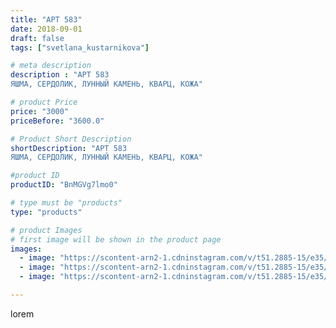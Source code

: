 ```yaml
---
title: "АРТ 583"
date: 2018-09-01
draft: false
tags: ["svetlana_kustarnikova"]

# meta description
description : "АРТ 583
ЯШМА, СЕРДОЛИК, ЛУННЫЙ КАМЕНЬ, КВАРЦ, КОЖА"

# product Price
price: "3000"
priceBefore: "3600.0"

# Product Short Description
shortDescription: "АРТ 583
ЯШМА, СЕРДОЛИК, ЛУННЫЙ КАМЕНЬ, КВАРЦ, КОЖА"

#product ID
productID: "BnMGVg7lmo0"

# type must be "products"
type: "products"

# product Images
# first image will be shown in the product page
images:
  - image: "https://scontent-arn2-1.cdninstagram.com/v/t51.2885-15/e35/39918982_532840463824103_2767792125155213312_n.jpg?se=7&tp=1&_nc_ht=scontent-arn2-1.cdninstagram.com&_nc_cat=111&_nc_ohc=ZlHoKJp6EyAAX_OytDi&ccb=7-4&oh=1a0fec262aff3d365d50229e544e027b&oe=608165ED&ig_cache_key=MTg1ODg4ODIxMTkxNzY2Njg0Nw%3D%3D.2-ccb7-4"
  - image: "https://scontent-arn2-1.cdninstagram.com/v/t51.2885-15/e35/39600374_231831037484634_4254798648723898368_n.jpg?se=7&tp=1&_nc_ht=scontent-arn2-1.cdninstagram.com&_nc_cat=106&_nc_ohc=ZtY7f3lMMxMAX8-dL9n&ccb=7-4&oh=425c450b28573c01fa8a010b209283cc&oe=6082B2A9&ig_cache_key=MTg1ODg4ODIyODAyMzc2NDkzNA%3D%3D.2-ccb7-4"
  - image: "https://scontent-arn2-1.cdninstagram.com/v/t51.2885-15/e35/39498701_296435934281402_6188820420657938432_n.jpg?se=8&tp=1&_nc_ht=scontent-arn2-1.cdninstagram.com&_nc_cat=102&_nc_ohc=EM0_NazObRcAX-EU-WN&ccb=7-4&oh=f2d53c8b1b7980a04199b9bd8135ddd1&oe=6083C2F9&ig_cache_key=MTg1ODg4ODI0MTEwMTY1Njc3Mg%3D%3D.2-ccb7-4"

---
```

lorem

